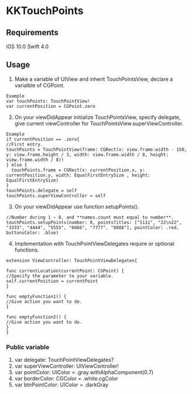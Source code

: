 KKTouchPoints
============

## Requirements

iOS 10.0
Swift 4.0

## Usage

1. Make a variable of UIView and inherit TouchPointsView, declare a varialble of CGPoint.
```
Example
var touchPoints: TouchPointView!
var currentPosition = CGPoint.zero
```
2. On your viewDidAppear initialize TouchPointsView, specify delegate, give current viewController for TouchPointsView.superViewController.
```
Example
if currentPosition == .zero{
//First entry.
touchPoints = TouchPointView(frame: CGRect(x: view.frame.width - 150, y: view.frame.height / 3, width: view.frame.width / 8, height: view.frame.width / 8))
} else {
  touchPoints.frame = CGRect(x: currentPosition.x, y: currentPosition.y, width: EqualFirstEntrySize , height: EqualFirstEntrySize)
}
touchPoints.delegate = self
touchPoints.superViewController = self
```
3. On your viewDidAppear use function setupPoints().
```
//Number during 1 ~ 8, and **names.count must equal to number**.
touchPoints.setupPoints(number: 8, pointsTitles: ["1111", "22\n22", "3333", "4444", "5555", "6666", "7777", "8888"], pointColor: .red, buttonsColor: .blue)
```
4. Implementation with TouchPointViewDelegates require or optional functions.
```
extension ViewController: TouchPointViewDelegates{

func currentLocation(currentPoint: CGPoint) {
//Specify the parameter to your variable.
self.currentPosition = currentPoint
}

func emptyFunction1() {
//Give action you want to do.
}

func emptyFunction2() {
//Give action you want to do.
}
}
```

### Public variable
1. var delegate: TouchPointViewDelegates?
2. var superViewController: UIViewController!
3. var pointColor: UIColor = .gray.withAlphaComponent(0.7)
4. var borderColor: CGColor = .white.cgColor
5. var btnPointColor: UIColor = .darkGray
